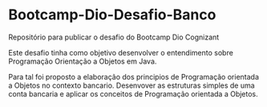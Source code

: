 # Bootcamp-Dio-Desafio-Banco
Repositório para publicar o desafio do Bootcamp Dio Cognizant

Este desafio tinha como objetivo desenvolver o entendimento sobre Programação Orientação a Objetos em Java. 

Para tal foi proposto a elaboração dos principios de Programação orientada a Objetos no contexto bancario.
Desenvover as estruturas simples de uma conta bancaria e aplicar os conceitos de Programação orientada a Objetos.
